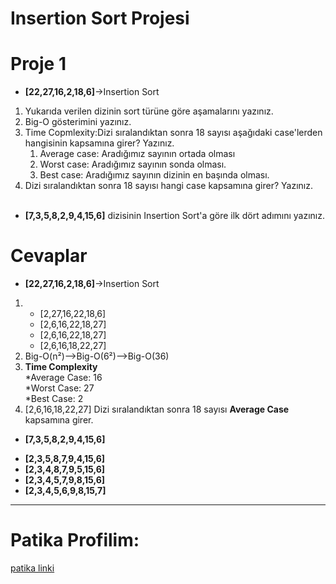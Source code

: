 # Insertion Sort Projesi

# Proje 1
- **[22,27,16,2,18,6]**->Insertion Sort
1. Yukarıda verilen dizinin sort türüne göre aşamalarını yazınız.
2. Big-O gösterimini yazınız.
3. Time Copmlexity:Dizi sıralandıktan sonra  18 sayısı aşağıdaki case'lerden hangisinin kapsamına girer? Yazınız.
    1. Average case: Aradığımız sayının ortada olması
    2. Worst case: Aradığımız sayının sonda olması.
    3. Best case: Aradığımız sayının dizinin en başında olması. 
4. Dizi sıralandıktan sonra 18 sayısı hangi case kapsamına girer? Yazınız.<br><br>
- **[7,3,5,8,2,9,4,15,6]** dizisinin Insertion Sort'a göre ilk dört adımını yazınız.

# Cevaplar
- **[22,27,16,2,18,6]**->Insertion Sort
1.
    * [2,27,16,22,18,6]
    * [2,6,16,22,18,27]
    * [2,6,16,22,18,27]
    * [2,6,16,18,22,27]
2. Big-O(n²)-->Big-O(6²)-->Big-O(36)  
3. **Time Complexity**<br>
    *Average Case: 16<br>
    *Worst Case: 27<br>
    *Best Case: 2<br>
4. [2,6,16,18,22,27]
    Dizi sıralandıktan sonra 18 sayısı **Average Case** kapsamına girer.

- **[7,3,5,8,2,9,4,15,6]**
* **[2,3,5,8,7,9,4,15,6]**
* **[2,3,4,8,7,9,5,15,6]**
* **[2,3,4,5,7,9,8,15,6]**
* **[2,3,4,5,6,9,8,15,7]**

-------------------------------------------------------------------------------------
# Patika Profilim:
<a href="https://academy.patika.dev/profile">patika linki</a>
